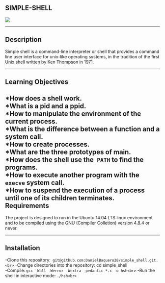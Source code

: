 SIMPLE-SHELL
---------------

<img src = "https://d2z6c3c3r6k4bx.cloudfront.net/uploads/event/logo/1061432/a991d937097e8176adf1ea7196beb80f.png">

----------------
Description
-------------
Simple shell is a command-line interpreter or shell that provides a command line user interface for unix-like operating systems, in the tradition of the first Unix shell written by Ken Thompson in 1971.

--------------
Learning Objectives
--------------
*How does a shell work.<br>
*What is a pid and a ppid.<br>
*How to manipulate the environment of the current process.<br>
*What is the difference between a function and a system call.<br>
*How to create processes.<br>
*What are the three prototypes of main.<br>
*How does the shell use the``` PATH``` to find the programs.<br>
*How to execute another program with the``` execve``` system call.<br>
*How to suspend the execution of a process until one of its children terminates.<br>
Requirements
--------------------------------
The project is designed to run in the Ubuntu 14.04 LTS linux environment and to be compiled using the GNU (Compiler Colletion) version 4.8.4 or never.

---------------
Installation
---------------------
-Clone this repository:``` git@github.com:DanielBaquero28/simple_shell.git.<br>```
-Change directories into the repository: cd simple_shell<br>
-Compile: ```gcc -Wall -Werror -Wextra -pedantic *.c -o hsh<br>```
-Run the shell in interactive mode: ```./hsh<br>```
